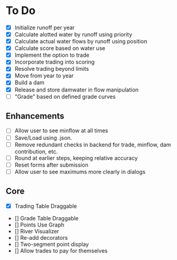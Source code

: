 # To Do

- [X] Initialize runoff per year
- [X] Calculate alotted water by runoff using priority
- [X] Calculate actual water flows by runoff using position
- [X] Calculate score based on water use
- [X] Implement the option to trade
- [X] Incorporate trading into scoring
- [X] Resolve trading beyond limits
- [X] Move from year to year
- [X] Build a dam
- [X] Release and store damwater in flow manipulation
- [ ] "Grade" based on defined grade curves

## Enhancements

- [ ] Allow user to see minflow at all times
- [ ] Save/Load using .json.
- [ ] Remove redundant checks in backend for trade, minflow, dam contribution, etc.
- [ ] Round at earlier steps, keeping relative accuracy
- [ ] Reset forms after submission
- [ ] Allow user to see maximums more clearly in dialogs

## Core

- [X] Trading Table Draggable
- [] Grade Table Draggable
- [] Points Use Graph
- [] River Visualizer
- [] Re-add decorators
- [] Two-segment point display  
- [] Allow trades to pay for themselves